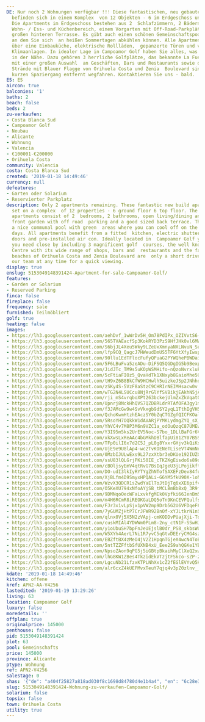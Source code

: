 ```yaml
---
DE: Nur noch 2 Wohnungen verfügbar !!! Diese fantastischen, neu gebauten Apartments
  befinden sich in einem Komplex  von 12 Objekten - 6 im Erdgeschoss und 6 im Obergeschoss.
  Die Apartments im Erdgeschoss bestehen aus 2  Schlafzimmern, 2 Bädern, einem offenen
  Wohn- / Ess- und Küchenbereich, einem Vorgarten mit Off-Road-Parkplätzen  und einer
  großen hinteren Terrasse. Es gibt auch einen schönen Gemeinschaftspool mit Grünflächen,
  an dem Sie sich  an heißen Sommertagen abkühlen können. Alle Apartments verfügen
  über eine Einbauküche, elektrische Rollläden,  gepanzerte Türen und vorinstallierte
  Klimaanlagen. In idealer Lage in Campoamor Golf haben Sie alles, was Sie  brauchen,
  in der Nähe. Dazu gehören 3 herrliche Golfplätze, das bekannte La Fuente Center
  mit einer großen Auswahl  an Geschäften, Bars und Restaurants sowie die berühmten
  Strände mit Blauer Flagge von Orihuela Costa und Zenia  Boulevard sind nur einen
  kurzen Spaziergang entfernt wegfahren. Kontaktieren Sie uns - bald.
ES: ES
aircon: true
balconies: '1'
baths: 2
beach: false
beds: 2
zu-verkaufen:
- Costa Blanca Sud
- Campoamor Golf
- Neubau
- Alicante
- Wohnung
- Valencia
- €100001-€200000
- Orihuela Costa
community: Valencia
costa: Costa Blanca Sud
created: '2019-01-18 14:49:46'
currency: null
defeatures:
- Garten oder Solarium
- Reservierter Parkplatz
description: Only 2 apartments remaining. These fantastic new build apartments are
  set on a complex  of 12 properties - 6 ground floor 6 top floor. The ground floor
  apartments consist of 2  bedrooms, 2 bathrooms, open living/dining and kitchen area,
  front garden with off road  parking and a good sized back terrace. There is also
  a nice communal pool with green  areas where you can cool off on the hot summer
  days. All apartments benefit from a fitted  kitchen, electric shutters, armoured
  doors and pre-installed air con. Ideally located in  Campoamor Golf you have everything
  you need close by including 3 magnificent golf  courses, the well known La Fuente
  Centre with its wide range of shops, bars and  restaurants and the famous blue flag
  beaches of Orihuela Costa and Zenia Boulevard are  only a short drive away. Contact
  our team at any time for a quick viewing.
display: true
enslug: 5153049148391424-Apartment-for-sale-Campoamor-Golf/
features:
- Garden or Solarium
- Reserved Parking
finca: false
fireplace: false
frequency: sale
furnished: Teilmöbliert
golf: true
heating: false
images:
- https://lh3.googleusercontent.com/aehDvf_1wWrDv5H_Om78PdIPx_OZIVvtS6-u7LeaYCPnKJTuoLzII5nzTrP3m2STDJrX0zWGMGgAJnlMRHnBEg=w640-rj-e30-l100
- https://lh3.googleusercontent.com/565TVAEacfSp3KokRYD3PzS9HfJHk0vl6MW-sh1lNv-F0QB45HZwf8ICop9ZHK6jtn0p5wvsFFkKATMs8wM=w640-rj-e30-l100
- https://lh3.googleusercontent.com/S6bjJL4Xeu5Wky9LZeUxXmnyaNXLNvuN_SuTM3kyVJfbZBgUxX-LXQuDgMX9IKRAMz9q7hamZemKLKO2wNoP9Q=w640-rj-e30-l100
- https://lh3.googleusercontent.com/lfp9CQ_QagcJ7HWeudDmUS5TF6YtXfyIwspncfaFeB62mt1m-xQwn3lHPZNe2Uj3ZWBV-jQ9z9nynUBO8OhZ=w640-rj-e30-l100
- https://lh3.googleusercontent.com/90llu1EdTFlocFufyQPuaG2PYWQhePBWDaiOADCUJmdxdMKrbvfbNNMmrLH9sBaIuXJcySrNB2BTbdMwshGa=w640-rj-e30-l100
- https://lh3.googleusercontent.com/5F6LBuFva5zeADu-DiFSQ5QGDgIG5b9BexpV0WbkM5NSn8ThBAHT-Ov3p28j3hiHP2Q4ukkeLm7UMFHFnzer4g=w640-rj-e30-l100
- https://lh3.googleusercontent.com/JidJTc_TM9s5uKOpWSMHifo-nQzoNvrxluP8CX89AxX53Ri1CTJuNV_x40gdJEduCZ1Gkyitf6LGEFP5vCg=w640-rj-e30-l100
- https://lh3.googleusercontent.com/5cFtiaFIOz5_QvaHdTk1XNxyb8GaioMhe5GBxranN3SpqZVTccW8IpEFmOJ9drtjAT9pWk29_VYlbt1oEg=w640-rj-e30-l100
- https://lh3.googleusercontent.com/tH9xZ6B8BkCfW9HCHwlh5uizkeJSp2JNhhd4ijKQc7WZrrbOXnrj0b79ECKSf6w-AdwdqdmD9qrY3N6-lfX5=w640-rj-e30-l100
- https://lh3.googleusercontent.com/zSKy4S-5VzF8aStzC9CHRIrNEIMHsacw0v_u-aI9LLxck0Z4WWNyfyO-Cy8R45bqexgJqvpfFTB0dfaXleQ=w640-rj-e30-l100
- https://lh3.googleusercontent.com/wTG2N4LSUCcu8NjRrGlYfSVBikjEAkhN5jAp4wTL3dSNlkHro9GOv-nItiSilwI5v3LJD_DT1rSWbkXY-YSJLQ=w640-rj-e30-l100
- https://lh3.googleusercontent.com/rji_mS4vrqboXPt263bckejUlmZxZkVqatQMHKuIjtJl_hYYT3Y9frRZLD6TRCCd3BPClGWbzDWjNl-3HPv2gQ=w640-rj-e30-l100
- https://lh3.googleusercontent.com/Upnrj8NckHhQVS7QZDBRLdrRTAfOFA3gy1msW9SDKupKtXYr6P15reu3YDwOtPiUm07FZBuZ5Sb5bk3s8Arf=w640-rj-e30-l100
- https://lh3.googleusercontent.com/f3JAMcGw9w4SvVkxgb9dSY2yqL1TthIgVH5WRQ4PO1fQPoz6nPsDRozVM52nY-HX4AP37nYKuJQlWyWuxMVT=w640-rj-e30-l100
- https://lh3.googleusercontent.com/QchoKwmHtzhEAczSY0bZqCTGZgfQICFKOaluHozPrIPxD_1NE1vccJ16XGBRMhnKIrYiO-oeOMGqVKWx7tJN=w640-rj-e30-l100
- https://lh3.googleusercontent.com/5RsoYH7OQkkW1dAVARjPYMKLydmgZYQ_sX_q4QD3oNu_wOJZ-EFzVaxW9mJ-griGQ3JsdoqjtsEBpAk2eozO=w640-rj-e30-l100
- https://lh3.googleusercontent.com/YhVC4v7M8P3M6n9VZC1a_odOuQzqC87UMEwu2zGtUg4sgkRsvsmTDZGamzx03NCw5rCLLSKX3twPi3LuUZzJ8g=w640-rj-e30-l100
- https://lh3.googleusercontent.com/Y3I95m5ks2UrEV5Noc-S7bo_1DLlBaFGr6VEQODpWRwYLS2LRsms5PtFr66dQ6wxahT0YdLksfiyvFi3UIOI=w640-rj-e30-l100
- https://lh3.googleusercontent.com/xkXwsLxReAAc4bGMkhDBlfapUi81ZY07BS9LtjHR0W1ooh35Vwu3OXow1_wHrBD7OXGGdR01lF2mnXcNhKpB=w640-rj-e30-l100
- https://lh3.googleusercontent.com/TFp0ilI6x7d2C5J_pL0g8YxxrGHjv3kQiKsA0lRTxBf1sQ-KUD4ryt-CuwP8yjPKGZrj3t_TVDUHgPZ9_b9C=w640-rj-e30-l100
- https://lh3.googleusercontent.com/UjE9e9U8lAp4-wc2TvKOENeTLiseVT4WmNeygqgtwh4WgxjrCvzF25RBHmhA7qTO5t_aqam7Se0i7KufyhI=w640-rj-e30-l100
- https://lh3.googleusercontent.com/0MzbIJULwExs9L27zxXtbr3eDKUe192IUZGSwqhmIrIuBmHERH7kIqWpDaTn2-N7w6-INoS0AhJPNYw61jF5WA=w640-rj-e30-l100
- https://lh3.googleusercontent.com/ssU83lQLGrjPKi50IE_cTKZKgEisdo6s89q3wLX0sXBHDdDSYAkKghBX1_pIIicvrvDQ1B96MoGSV_myadg=w640-rj-e30-l100
- https://lh3.googleusercontent.com/cBOljsyEmV4qtRvG7BsIqJgeU3jLPojikft6H_zqgr55G2XXAFc4pLcZigvh1irEk_gTe4srLnwJzXzfRqyr5g=w640-rj-e30-l100
- https://lh3.googleusercontent.com/DO-udI3lkIyRYTYgZhNTofSAXEFzDev84fuSGhsnKsMu_j2SnlLQ6eInrrZJppxrhY4ZLn38oLJC8eKx0Io=w640-rj-e30-l100
- https://lh3.googleusercontent.com/XjBLfm4D9SmyxHPQALi-G6YM5fkU90X-loNHdwLLVBU1dNZFCEt58u77m0HbgdTv87FLZMu59ALJpZoNKnrW=w640-rj-e30-l100
- https://lh3.googleusercontent.com/WzvX3QDCR1sZwdYaElToJtDjTq6xXE6pifv857wvdhTL3K8ouMdSXqNFIybBGImCGA20PTpJa5-aZjToKahg=w640-rj-e30-l100
- https://lh3.googleusercontent.com/O5KeXU794xNfoAYjSB_tMCLBmBb8xQ_3R9fC_BQaZn7NaeoFz2Cg_FGhbzt_0_OzCxiX5n1d3QMZfgulpigQ=w640-rj-e30-l100
- https://lh3.googleusercontent.com/9DMNqoOecWFaLxvkfgMEk0Vpfki66IenBm5-wGfCs1xPlsewhwePRIKIFePMSFSSWk4jWHGRQCyDJNS3axs=w640-rj-e30-l100
- https://lh3.googleusercontent.com/m4H6RCmR8iREOKGaLDQ5oTn9KnCEVFQulfshIzk_OmvK8sYzgLE52KiW-wEo_CzCuaumkZTc7SG7vHHBsQdyQw=w640-rj-e30-l100
- https://lh3.googleusercontent.com/FJr3x1vLpSjx1pVW2mp9Drb5G2U6VFDqeF68SGY9OicA0lu4PHOknoRQngxwZ49XEd44-9dR8MChovzLpDA=w640-rj-e30-l100
- https://lh3.googleusercontent.com/7yGUMZjHtP7CrJFWR92BnOf-xYJLtkrN1nS5HPjjSDj8gm-HGI77dn7wcXvGeRSzROH-c7mqbOPpbFWLYnMByg=w640-rj-e30-l100
- https://lh3.googleusercontent.com/qlnx0Vj5X5N2zVApj-cmKODDvPUajXji-Tdf614RwF3uX4FTOBs5Ntd_XTmjYkupIPUfnzpIwGs3VjceNB41=w640-rj-e30-l100
- https://lh3.googleusercontent.com/cuskMIAl4YDWWm0PLm8-2ny_ctN1F-SSwHJj7tB-wBjEEZvVUTOZwjClDIdW7c39fQNVKKOBKxKIvzbvPWzv=w640-rj-e30-l100
- https://lh3.googleusercontent.com/y1oUbuSH7bpFnJeUEjslB0dr_PS8_skbsWUxHoOgVGjJ1iQXa8b9yLH_CN58qf7JJi4o8-iEAAu8aU9h5c6w_w=w640-rj-e30-l100
- https://lh3.googleusercontent.com/W5XYh4AerL7Ni1R7yvC5qGtvDEEryCMG4szmEpw0A7skCb_3ze1goC2Vn3BW9uMasfHOfgsQWmthzl_duFdz=w640-rj-e30-l100
- https://lh3.googleusercontent.com/EBZftBX4zMeO4jV2Z1HpqnTGjeX4wcN4ToB0Jt0QBOVwiX80uPtnSZRgPGJt5IzC-sOSr5IwON7ySTHqsB_E=w640-rj-e30-l100
- https://lh3.googleusercontent.com/5ntTZZFftbSfUXNB4xU_Eee2S9ahQGKe1YB_WhNJKd-4QQso6gb3FfCOBlCoJ1tRS0l1SvLuUCg-7OabhhgR=w640-rj-e30-l100
- https://lh3.googleusercontent.com/NpsoZAon9qPG5j5iGBtpBkaihMyClXeQ2xw_jh3fwi18qCww0k6kFUDyLjmJS_3qTxdPkJg1459g2PI-pJA=w640-rj-e30-l100
- https://lh3.googleusercontent.com/lhG8KW1ZBes4TkzidEkVTzjtFSkco-sZP-2WBsC3vuYJSqRDUlN6Fk2klz727gZKPG1cGpqcZVVgA7xXHTot=w640-rj-e30-l100
- https://lh3.googleusercontent.com/LgcuNb21LfzxKTPLNhXx1cZ2fEGlEVYvQ5HDCr0J_8TsPy0Xpx-fExlQCBIdTnJFJZWFGelVb6ynjwZV7KXpiQ=w640-rj-e30-l100
- https://lh3.googleusercontent.com/alr6cxZ4kUEPMvxTeuY7qjq4v3pZ0zlnv__zcbUCFaynoI0lIFRUcJW3SofU5hqlLnJx3iU5oVDkng6oY7M=w640-rj-e30-l100
kdate: '2019-01-18 14:49:46'
kitchen: offene
kref: APN2-AA-V4256
lastedited: '2019-01-19 13:29:26'
living: 63
location: Campoamor Golf
luxury: false
moredetails: ''
offplan: true
originalprice: 145000
penthouse: false
pid: 5153049148391424
plot: 63
pool: Gemeinschafts
price: 145000
province: Alicante
ptype: Wohnung
ref: APN2-V4256
salestage: 0
shas: '{"de": "a404f25827a818ad030f8c1698d84780d4e1b4a4", "en": "6c28e3e76f3f59b3a9480490fc12808b1f7286c2"}'
slug: 5153049148391424-Wohnung-zu-verkaufen-Campoamor-Golf/
solarium: false
topsix: false
town: Orihuela Costa
utility: true
---
```


